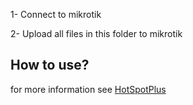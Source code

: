 
1- Connect to mikrotik

2- Upload all files in this folder to mikrotik

## How to use?
for more information see [HotSpotPlus](https://hotspotplus.ir/)